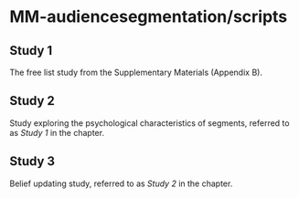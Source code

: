 # MM-audiencesegmentation/scripts

## Study 1

The free list study from the Supplementary Materials (Appendix B).

## Study 2

Study exploring the psychological characteristics of segments, referred to as *Study 1* in the chapter.

## Study 3

Belief updating study, referred to as *Study 2* in the chapter.
